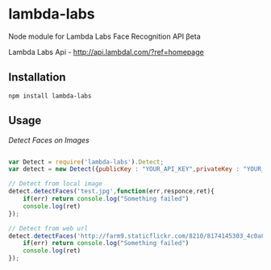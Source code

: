 lambda-labs
===========

Node module for Lambda Labs Face Recognition API βeta

Lambda Labs Api - http://api.lambdal.com/?ref=homepage


Installation
------------
```npm install lambda-labs```

Usage
-----

*Detect Faces on Images*
```javascript

var Detect = require('lambda-labs').Detect;
var detect = new Detect({publicKey : "YOUR_API_KEY",privateKey : "YOUR_API_KEY"});

// Detect from local image
detect.detectFaces('test.jpg',function(err,responce,ret){
	if(err) return console.log("Something failed")
	console.log(ret)
});

// Detect from web url
detect.detectFaces('http://farm9.staticflickr.com/8210/8174145303_4c0a875e0d_b.jpg',function(err,responce,ret){
	if(err) return console.log("Something failed")
	console.log(ret)
});

```
